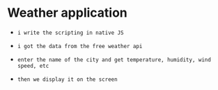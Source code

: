 # Weather application
*     i write the scripting in native JS
*     i got the data from the free weather api
*     enter the name of the city and get temperature, humidity, wind speed, etc
*     then we display it on the screen